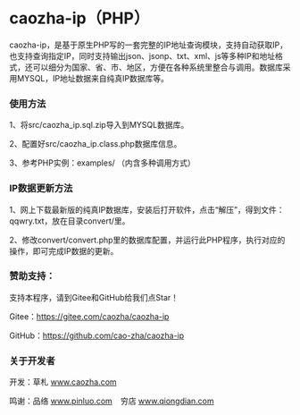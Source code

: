 ﻿# caozha-ip（PHP）

caozha-ip，是基于原生PHP写的一套完整的IP地址查询模块，支持自动获取IP，也支持查询指定IP，同时支持输出json、jsonp、txt、xml、js等多种IP和地址格式，还可以细分为国家、省、市、地区，方便在各种系统里整合与调用。数据库采用MYSQL，IP地址数据来自纯真IP数据库等。

### 使用方法

1、将src/caozha_ip.sql.zip导入到MYSQL数据库。

2、配置好src/caozha_ip.class.php数据库信息。

3、参考PHP实例：examples/ （内含多种调用方式）

### IP数据更新方法

1、网上下载最新版的纯真IP数据库，安装后打开软件，点击“解压”，得到文件：qqwry.txt，放在目录convert/里。

2、修改convert/convert.php里的数据库配置，并运行此PHP程序，执行对应的操作，即可完成IP数据的更新。

### 赞助支持：

支持本程序，请到Gitee和GitHub给我们点Star！

Gitee：https://gitee.com/caozha/caozha-ip

GitHub：https://github.com/cao-zha/caozha-ip

### 关于开发者

开发：草札 www.caozha.com

鸣谢：品络 www.pinluo.com  &ensp;  穷店 www.qiongdian.com


